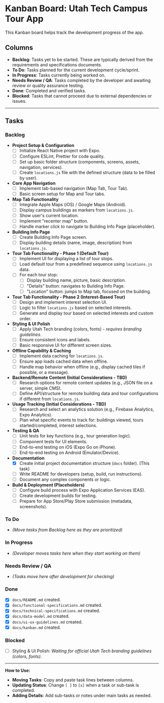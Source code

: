 # Kanban Board: Utah Tech Campus Tour App

This Kanban board helps track the development progress of the app. 

## Columns

- **Backlog**: Tasks yet to be started. These are typically derived from the requirements and specifications documents.
- **To Do**: Tasks planned for the current development cycle/sprint.
- **In Progress**: Tasks currently being worked on.
- **Needs Review / QA**: Tasks completed by the developer and awaiting review or quality assurance testing.
- **Done**: Completed and verified tasks.
- **Blocked**: Tasks that cannot proceed due to external dependencies or issues.

---

## Tasks

### Backlog

*   **Project Setup & Configuration**
    *   [ ] Initialize React Native project with Expo.
    *   [ ] Configure ESLint, Prettier for code quality.
    *   [ ] Set up basic folder structure (components, screens, assets, navigation, services).
    *   [ ] Create `locations.js` file with the defined structure (data to be filled by user).
*   **Core App Navigation**
    *   [ ] Implement tab-based navigation (Map Tab, Tour Tab).
    *   [ ] Basic screen setup for Map and Tour tabs.
*   **Map Tab Functionality**
    *   [ ] Integrate Apple Maps (iOS) / Google Maps (Android).
    *   [ ] Display campus buildings as markers from `locations.js`.
    *   [ ] Show user's current location.
    *   [ ] Implement "recenter map" button.
    *   [ ] Handle marker click to navigate to Building Info Page (placeholder).
*   **Building Info Page**
    *   [ ] Create Building Info Page screen.
    *   [ ] Display building details (name, image, description) from `locations.js`.
*   **Tour Tab Functionality - Phase 1 (Default Tour)**
    *   [ ] Implement UI for displaying a list of tour stops.
    *   [ ] Load default tour from a predefined sequence using `locations.js` data.
    *   [ ] For each tour stop:
        *   [ ] Display building name, picture, basic description.
        *   [ ] "Details" button: navigates to Building Info Page.
        *   [ ] "Location" button: jumps to Map tab, focused on the building.
*   **Tour Tab Functionality - Phase 2 (Interest-Based Tour)**
    *   [ ] Design and implement interest selection UI.
    *   [ ] Logic to filter `locations.js` based on selected interests.
    *   [ ] Generate and display tour based on selected interests and custom order.
*   **Styling & UI Polish**
    *   [ ] Apply Utah Tech branding (colors, fonts) - *requires branding guidelines*.
    *   [ ] Ensure consistent icons and labels.
    *   [ ] Basic responsive UI for different screen sizes.
*   **Offline Capability & Caching**
    *   [ ] Implement data caching for `locations.js`.
    *   [ ] Ensure app loads cached data when offline.
    *   [ ] Handle map behavior when offline (e.g., display cached tiles if possible, or a message).
*   **Backend/Remote Content (Initial Considerations - TBD)**
    *   [ ] Research options for remote content updates (e.g., JSON file on a server, simple CMS).
    *   [ ] Define API/structure for remote building data and tour configurations if different from `locations.js`.
*   **Usage Tracking (Initial Considerations - TBD)**
    *   [ ] Research and select an analytics solution (e.g., Firebase Analytics, Expo Analytics).
    *   [ ] Plan what specific events to track for: buildings viewed, tours started/completed, interest selections.
*   **Testing & QA**
    *   [ ] Unit tests for key functions (e.g., tour generation logic).
    *   [ ] Component tests for UI elements.
    *   [ ] End-to-end testing on iOS (Expo Go on iPhone).
    *   [ ] End-to-end testing on Android (Emulator/Device).
*   **Documentation**
    *   [x] Create initial project documentation structure (`docs` folder). (This task)
    *   [ ] Write README for developers (setup, build, run instructions).
    *   [ ] Document any complex components or logic.
*   **Build & Deployment (Placeholders)**
    *   [ ] Configure build process with Expo Application Services (EAS).
    *   [ ] Create development builds for testing.
    *   [ ] Prepare for App Store/Play Store submission (metadata, screenshots).

### To Do

*   *(Move tasks from Backlog here as they are prioritized)*

### In Progress

*   *(Developer moves tasks here when they start working on them)*

### Needs Review / QA

*   *(Tasks move here after development for checking)*

### Done

*   [x] `docs/README.md` created.
*   [x] `docs/functional-specifications.md` created.
*   [x] `docs/technical-specifications.md` created.
*   [x] `docs/data-model.md` created.
*   [x] `docs/ui-ux-guidelines.md` created.
*   [x] `docs/kanban.md` created.

### Blocked

*   [ ] Styling & UI Polish: *Waiting for official Utah Tech branding guidelines (colors, fonts)*.

---

**How to Use:**

- **Moving Tasks**: Copy and paste task lines between columns.
- **Updating Status**: Change `[ ]` to `[x]` when a task or sub-task is completed.
- **Adding Details**: Add sub-tasks or notes under main tasks as needed. 